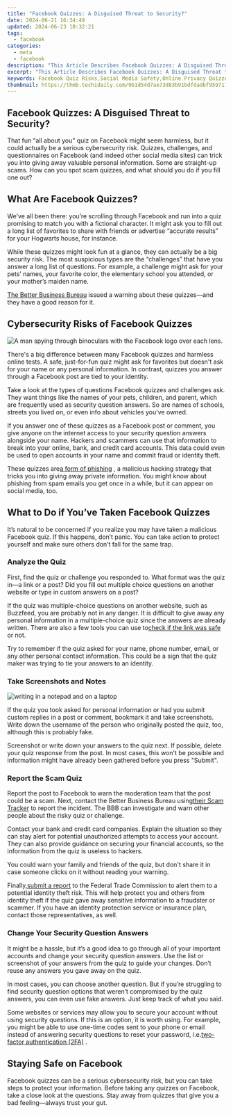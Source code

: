 ```yaml
---
title: "Facebook Quizzes: A Disguised Threat to Security?"
date: 2024-06-21 16:34:49
updated: 2024-06-23 10:32:21
tags:
  - facebook
categories:
  - meta
  - facebook
description: "This Article Describes Facebook Quizzes: A Disguised Threat to Security?"
excerpt: "This Article Describes Facebook Quizzes: A Disguised Threat to Security?"
keywords: Facebook Quiz Risks,Social Media Safety,Online Privacy Quizzes,Secure Internet Use,Data Breach Quizzes,Cybersecurity Threats,Safe Social Platforms
thumbnail: https://thmb.techidaily.com/9b1d54d7ae73d83b91bdfdadbf959717f77a8b021abfc1f3482b428b18a9e6d1.jpg
---
```


## Facebook Quizzes: A Disguised Threat to Security?

 That fun “all about you” quiz on Facebook might seem harmless, but it could actually be a serious cybersecurity risk. Quizzes, challenges, and questionnaires on Facebook (and indeed other social media sites) can trick you into giving away valuable personal information. Some are straight-up scams. How can you spot scam quizzes, and what should you do if you fill one out?

## What Are Facebook Quizzes?

 We’ve all been there: you’re scrolling through Facebook and run into a quiz promising to match you with a fictional character. It might ask you to fill out a long list of favorites to share with friends or advertise “accurate results” for your Hogwarts house, for instance.

 While these quizzes might look fun at a glance, they can actually be a big security risk. The most suspicious types are the “challenges” that have you answer a long list of questions. For example, a challenge might ask for your pets’ names, your favorite color, the elementary school you attended, or your mother’s maiden name.

[The Better Business Bureau](https://www.bbb.org/article/scams/16992-bbb-scam-alert-bored-think-before-taking-that-facebook-quiz) issued a warning about these quizzes—and they have a good reason for it.

## Cybersecurity Risks of Facebook Quizzes

![A man spying through binoculars with the Facebook logo over each lens.](https://static1.makeuseofimages.com/wordpress/wp-content/uploads/2023/07/man-staring-at-the-camera-through-binoculars-with-the-fb-logo-on-lenses.jpg)

 There's a big difference between many Facebook quizzes and harmless online tests. A safe, just-for-fun quiz might ask for favorites but doesn't ask for your name or any personal information. In contrast, quizzes you answer through a Facebook post are tied to your identity.

 Take a look at the types of questions Facebook quizzes and challenges ask. They want things like the names of your pets, children, and parent, which are frequently used as security question answers. So are names of schools, streets you lived on, or even info about vehicles you’ve owned.

 If you answer one of these quizzes as a Facebook post or comment, you give anyone on the internet access to your security question answers alongside your name. Hackers and scammers can use that information to break into your online, bank, and credit card accounts. This data could even be used to open accounts in your name and commit fraud or identity theft.

 These quizzes are[a form of phishing](https://www.makeuseof.com/biggest-security-threat-2023-phishing/) , a malicious hacking strategy that tricks you into giving away private information. You might know about phishing from spam emails you get once in a while, but it can appear on social media, too.

## What to Do if You’ve Taken Facebook Quizzes

 It’s natural to be concerned if you realize you may have taken a malicious Facebook quiz. If this happens, don’t panic. You can take action to protect yourself and make sure others don’t fall for the same trap.

### Analyze the Quiz

 First, find the quiz or challenge you responded to. What format was the quiz in—a link or a post? Did you fill out multiple choice questions on another website or type in custom answers on a post?

 If the quiz was multiple-choice questions on another website, such as Buzzfeed, you are probably not in any danger. It is difficult to give away any personal information in a multiple-choice quiz since the answers are already written. There are also a few tools you can use to[check if the link was safe](https://www.makeuseof.com/tag/4-quick-sites-that-let-you-check-if-links-are-safe/) or not.

 Try to remember if the quiz asked for your name, phone number, email, or any other personal contact information. This could be a sign that the quiz maker was trying to tie your answers to an identity.

### Take Screenshots and Notes

![writing in a notepad and on a laptop](https://static1.makeuseofimages.com/wordpress/wp-content/uploads/2023/07/open-notebook-laying-in-front-of-a-laptop.jpg)

 If the quiz you took asked for personal information or had you submit custom replies in a post or comment, bookmark it and take screenshots. Write down the username of the person who originally posted the quiz, too, although this is probably fake.

 Screenshot or write down your answers to the quiz next. If possible, delete your quiz response from the post. In most cases, this won't be possible and information might have already been gathered before you press "Submit".

### Report the Scam Quiz

 Report the post to Facebook to warn the moderation team that the post could be a scam. Next, contact the Better Business Bureau using[their Scam Tracker](https://www.bbb.org/ScamTracker) to report the incident. The BBB can investigate and warn other people about the risky quiz or challenge.

 Contact your bank and credit card companies. Explain the situation so they can stay alert for potential unauthorized attempts to access your account. They can also provide guidance on securing your financial accounts, so the information from the quiz is useless to hackers.

 You could warn your family and friends of the quiz, but don't share it in case someone clicks on it without reading your warning.

 Finally,[submit a report](https://www.identitytheft.gov/#/) to the Federal Trade Commission to alert them to a potential identity theft risk. This will help protect you and others from identity theft if the quiz gave away sensitive information to a fraudster or scammer. If you have an identity protection service or insurance plan, contact those representatives, as well.

### Change Your Security Question Answers

 It might be a hassle, but it’s a good idea to go through all of your important accounts and change your security question answers. Use the list or screenshot of your answers from the quiz to guide your changes. Don’t reuse any answers you gave away on the quiz.

 In most cases, you can choose another question. But if you’re struggling to find security question options that weren’t compromised by the quiz answers, you can even use fake answers. Just keep track of what you said.

 Some websites or services may allow you to secure your account without using security questions. If this is an option, it is worth using. For example, you might be able to use one-time codes sent to your phone or email instead of answering security questions to reset your password, i.e.[two-factor authentication (2FA)](https://www.makeuseof.com/tag/what-is-two-factor-authentication-and-why-you-should-use-it/) .

## Staying Safe on Facebook

 Facebook quizzes can be a serious cybersecurity risk, but you can take steps to protect your information. Before taking any quizzes on Facebook, take a close look at the questions. Stay away from quizzes that give you a bad feeling—always trust your gut.


<ins class="adsbygoogle"
     style="display:block"
     data-ad-format="autorelaxed"
     data-ad-client="ca-pub-7571918770474297"
     data-ad-slot="1223367746"></ins>



<ins class="adsbygoogle"
     style="display:block"
     data-ad-client="ca-pub-7571918770474297"
     data-ad-slot="8358498916"
     data-ad-format="auto"
     data-full-width-responsive="true"></ins>
